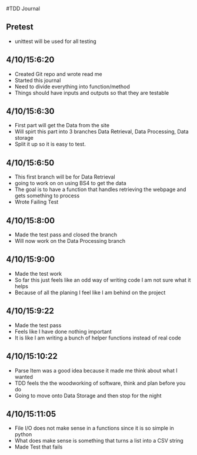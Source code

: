 #TDD Journal

## Pretest
* unittest will be used for all testing


## 4/10/15:6:20
* Created Git repo and wrote read me
* Started this journal 
* Need to divide everything into function/method
* Things should have inputs and outputs so that they are testable


## 4/10/15:6:30
* First part will get the Data from the site
* Will spirt this part into 3 branches Data Retrieval, Data Processing, Data storage 
* Split it up so it is easy to test.



## 4/10/15:6:50
* This first branch will be for Data Retrieval 
* going to work on on using BS4 to get the data
* The goal is to have a function that handles retrieving the webpage and gets something to process 
* Wrote Failing Test


## 4/10/15:8:00
* Made the test pass and closed the branch
* Will now work on the Data Processing branch

## 4/10/15:9:00
* Made the test work
* So far this just feels like an odd way of writing code I am not sure what it helps
* Because of all the planing I feel like I am behind on the project 

## 4/10/15:9:22
* Made the test pass
* Feels like I have done nothing important
* It is like I am writing a bunch of helper functions instead of real code

## 4/10/15:10:22
* Parse Item was a good idea because it made me think about what I wanted
* TDD feels the the woodworking of software, think and plan before you do
* Going to move onto Data Storage and then stop for the night


## 4/10/15:11:05
* File I/O does not make sense in a functions since it is so simple in python
* What does make sense is something that turns a list into a CSV string 
* Made Test that fails